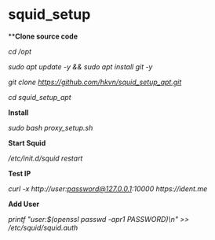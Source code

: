 # squid_setup

****Clone source code**

_cd /opt_

_sudo apt update -y && sudo apt install git -y_

_git clone https://github.com/hkvn/squid_setup_apt.git_

_cd squid_setup_apt_

**Install**

_sudo bash proxy_setup.sh_

**Start Squid**

_/etc/init.d/squid restart_

**Test IP**

_curl -x http://user:password@127.0.0.1:10000 https://ident.me_

**Add User**

_printf "user:$(openssl passwd -apr1 PASSWORD)\n" >> /etc/squid/squid.auth_
